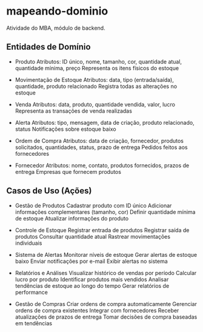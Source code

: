 # mapeando-dominio
Atividade do MBA, módulo de backend.


## Entidades de Domínio ##
- Produto
Atributos: ID único, nome, tamanho, cor, quantidade atual, quantidade mínima, preço
Representa os itens físicos do estoque

- Movimentação de Estoque
Atributos: data, tipo (entrada/saída), quantidade, produto relacionado
Registra todas as alterações no estoque

- Venda
Atributos: data, produto, quantidade vendida, valor, lucro
Representa as transações de venda realizadas

- Alerta
Atributos: tipo, mensagem, data de criação, produto relacionado, status
Notificações sobre estoque baixo

- Ordem de Compra
Atributos: data de criação, fornecedor, produtos solicitados, quantidades, status, prazo de entrega
Pedidos feitos aos fornecedores

- Fornecedor
Atributos: nome, contato, produtos fornecidos, prazos de entrega
Empresas que fornecem produtos

## Casos de Uso (Ações) ##
- Gestão de Produtos
Cadastrar produto com ID único
Adicionar informações complementares (tamanho, cor)
Definir quantidade mínima de estoque
Atualizar informações do produto

- Controle de Estoque
Registrar entrada de produtos
Registrar saída de produtos
Consultar quantidade atual
Rastrear movimentações individuais

- Sistema de Alertas
Monitorar níveis de estoque
Gerar alertas de estoque baixo
Enviar notificações por e-mail
Exibir alertas no sistema

- Relatórios e Análises
Visualizar histórico de vendas por período
Calcular lucro por produto
Identificar produtos mais vendidos
Analisar tendências de estoque ao longo do tempo
Gerar relatórios de performance

- Gestão de Compras
Criar ordens de compra automaticamente
Gerenciar ordens de compra existentes
Integrar com fornecedores
Receber atualizações de prazos de entrega
Tomar decisões de compra baseadas em tendências
